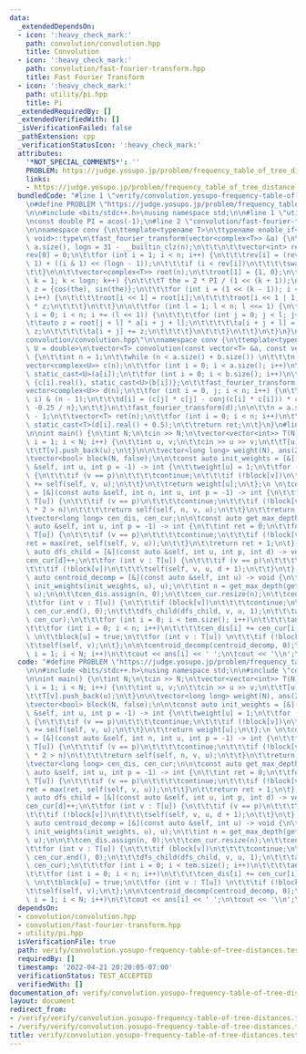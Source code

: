 ```yaml
---
data:
  _extendedDependsOn:
  - icon: ':heavy_check_mark:'
    path: convolution/convolution.hpp
    title: Convolution
  - icon: ':heavy_check_mark:'
    path: convolution/fast-fourier-transform.hpp
    title: Fast Fourier Transform
  - icon: ':heavy_check_mark:'
    path: utility/pi.hpp
    title: Pi
  _extendedRequiredBy: []
  _extendedVerifiedWith: []
  _isVerificationFailed: false
  _pathExtension: cpp
  _verificationStatusIcon: ':heavy_check_mark:'
  attributes:
    '*NOT_SPECIAL_COMMENTS*': ''
    PROBLEM: https://judge.yosupo.jp/problem/frequency_table_of_tree_distance
    links:
    - https://judge.yosupo.jp/problem/frequency_table_of_tree_distance
  bundledCode: "#line 1 \"verify/convolution.yosupo-frequency-table-of-tree-distances.test.cpp\"\
    \n#define PROBLEM \"https://judge.yosupo.jp/problem/frequency_table_of_tree_distance\"\
    \n\n#include <bits/stdc++.h>\nusing namespace std;\n\n#line 1 \"utility/pi.hpp\"\
    \nconst double PI = acos(-1);\n#line 2 \"convolution/fast-fourier-transform.hpp\"\
    \n\nnamespace conv {\n\ttemplate<typename T>\n\ttypename enable_if<is_floating_point<T>::value,\
    \ void>::type\n\tfast_fourier_transform(vector<complex<T>> &a) {\n\t\tint n =\
    \ a.size(), logn = 31 - __builtin_clz(n);\n\t\t\n\t\tvector<int> rev(n);\n\t\t\
    rev[0] = 0;\n\t\tfor (int i = 1; i < n; i++) {\n\t\t\trev[i] = (rev[i >> 1] >>\
    \ 1) + ((i & 1) << (logn - 1));\n\t\t\tif (i < rev[i])\n\t\t\t\tswap(a[i], a[rev[i]]);\n\
    \t\t}\n\n\t\tvector<complex<T>> root(n);\n\t\troot[1] = {1, 0};\n\t\tfor (int\
    \ k = 1; k < logn; k++) {\n\t\t\tT the = 2 * PI / (1 << (k + 1));\n\t\t\tcomplex<T>\
    \ z = {cos(the), sin(the)};\n\t\t\tfor (int i = (1 << (k - 1)); i < (1 << k);\
    \ i++) {\n\t\t\t\troot[i << 1] = root[i];\n\t\t\t\troot[i << 1 | 1] = root[i]\
    \ * z;\n\t\t\t}\n\t\t}\n\n\t\tfor (int l = 1; l < n; l <<= 1) {\n\t\t\tfor (int\
    \ i = 0; i < n; i += (l << 1)) {\n\t\t\t\tfor (int j = 0; j < l; j++) {\n\t\t\t\
    \t\tauto z = root[j + l] * a[i + j + l];\n\t\t\t\t\ta[i + j + l] = a[i + j] -\
    \ z;\n\t\t\t\t\ta[i + j] += z;\n\t\t\t\t}\n\t\t\t}\n\t\t}\n\t}\n}\n#line 2 \"\
    convolution/convolution.hpp\"\n\nnamespace conv {\n\ttemplate<typename T, typename\
    \ U = double>\n\tvector<T> convolution(const vector<T> &a, const vector<T> &b)\
    \ {\n\t\tint n = 1;\n\t\twhile (n < a.size() + b.size()) \n\t\t\tn <<= 1;\n\t\t\
    vector<complex<U>> c(n);\n\t\tfor (int i = 0; i < a.size(); i++)\n\t\t\tc[i] =\
    \ static_cast<U>(a[i]);\n\t\tfor (int i = 0; i < b.size(); i++)\n\t\t\tc[i] =\
    \ {c[i].real(), static_cast<U>(b[i])};\n\t\tfast_fourier_transform(c);\n\n\t\t\
    vector<complex<U>> d(n);\n\t\tfor (int i = 0, j; i < n; i++) {\n\t\t\tj = (n -\
    \ i) & (n - 1);\n\t\t\td[i] = (c[j] * c[j] - conj(c[i] * c[i])) * complex<U>{0,\
    \ -0.25 / n};\n\t\t}\n\t\tfast_fourier_transform(d);\n\n\t\tn = a.size() + b.size()\
    \ - 1;\n\t\tvector<T> ret(n);\n\t\tfor (int i = 0; i < n; i++)\n\t\t\tret[i] =\
    \ static_cast<T>(d[i].real() + 0.5);\n\t\treturn ret;\n\t}\n}\n#line 7 \"verify/convolution.yosupo-frequency-table-of-tree-distances.test.cpp\"\
    \n\nint main() {\n\tint N;\n\tcin >> N;\n\tvector<vector<int>> T(N);\n\tfor (int\
    \ i = 1; i < N; i++) {\n\t\tint u, v;\n\t\tcin >> u >> v;\n\t\tT[u].push_back(v);\n\
    \t\tT[v].push_back(u);\n\t}\n\n\tvector<long long> weight(N), ans(2 * N, 0);\n\
    \tvector<bool> block(N, false);\n\n\tconst auto init_weights = [&](const auto\
    \ &self, int u, int p = -1) -> int {\n\t\tweight[u] = 1;\n\t\tfor (int v : T[u])\
    \ {\n\t\t\tif (v == p)\n\t\t\t\tcontinue;\n\t\t\tif (!block[v])\n\t\t\t\tweight[u]\
    \ += self(self, v, u);\n\t\t}\n\t\treturn weight[u];\n\t};\n \n\tconst auto find_centroid\
    \ = [&](const auto &self, int n, int u, int p = -1) -> int {\n\t\tfor (int v :\
    \ T[u]) {\n\t\t\tif (v == p)\n\t\t\t\tcontinue;\n\t\t\tif (!block[v] && weight[v]\
    \ * 2 > n)\n\t\t\t\treturn self(self, n, v, u);\n\t\t}\n\t\treturn u;\n\t};\n\n\
    \tvector<long long> cen_dis, cen_cur;\n\n\tconst auto get_max_depth = [&](const\
    \ auto &self, int u, int p = -1) -> int {\n\t\tint ret = 0;\n\t\tfor (int v :\
    \ T[u]) {\n\t\t\tif (v == p)\n\t\t\t\tcontinue;\n\t\t\tif (!block[v])\n\t\t\t\t\
    ret = max(ret, self(self, v, u));\n\t\t}\n\t\treturn ret + 1;\n\t};\n\n\tconst\
    \ auto dfs_child = [&](const auto &self, int u, int p, int d) -> void {\n\t\t\
    cen_cur[d]++;\n\t\tfor (int v : T[u]) {\n\t\t\tif (v == p)\n\t\t\t\tcontinue;\n\
    \t\t\tif (!block[v])\n\t\t\t\tself(self, v, u, d + 1);\n\t\t}\n\t};\n\n\tconst\
    \ auto centroid_decomp = [&](const auto &self, int u) -> void {\n\t\tu = find_centroid(find_centroid,\
    \ init_weights(init_weights, u), u);\n\t\tint n = get_max_depth(get_max_depth,\
    \ u);\n\n\t\tcen_dis.assign(n, 0);\n\t\tcen_cur.resize(n);\n\t\tcen_dis[0]++;\n\
    \t\tfor (int v : T[u]) {\n\t\t\tif (block[v])\n\t\t\t\tcontinue;\n\t\t\tfill(cen_cur.begin(),\
    \ cen_cur.end(), 0);\n\t\t\tdfs_child(dfs_child, v, u, 1);\n\t\t\tauto tem = conv::convolution(cen_dis,\
    \ cen_cur);\n\t\t\tfor (int i = 0; i < tem.size(); i++)\n\t\t\t\tans[i] += tem[i];\n\
    \t\t\tfor (int i = 0; i < n; i++)\n\t\t\t\tcen_dis[i] += cen_cur[i];\n\t\t}\n\
    \ \n\t\tblock[u] = true;\n\t\tfor (int v : T[u]) \n\t\t\tif (!block[v]) \n\t\t\
    \t\tself(self, v);\n\t};\n\n\tcentroid_decomp(centroid_decomp, 0);\n\n\tfor (int\
    \ i = 1; i < N; i++)\n\t\tcout << ans[i] << ' ';\n\tcout << '\\n';\n}\n\n"
  code: "#define PROBLEM \"https://judge.yosupo.jp/problem/frequency_table_of_tree_distance\"\
    \n\n#include <bits/stdc++.h>\nusing namespace std;\n\n#include \"convolution/convolution.hpp\"\
    \n\nint main() {\n\tint N;\n\tcin >> N;\n\tvector<vector<int>> T(N);\n\tfor (int\
    \ i = 1; i < N; i++) {\n\t\tint u, v;\n\t\tcin >> u >> v;\n\t\tT[u].push_back(v);\n\
    \t\tT[v].push_back(u);\n\t}\n\n\tvector<long long> weight(N), ans(2 * N, 0);\n\
    \tvector<bool> block(N, false);\n\n\tconst auto init_weights = [&](const auto\
    \ &self, int u, int p = -1) -> int {\n\t\tweight[u] = 1;\n\t\tfor (int v : T[u])\
    \ {\n\t\t\tif (v == p)\n\t\t\t\tcontinue;\n\t\t\tif (!block[v])\n\t\t\t\tweight[u]\
    \ += self(self, v, u);\n\t\t}\n\t\treturn weight[u];\n\t};\n \n\tconst auto find_centroid\
    \ = [&](const auto &self, int n, int u, int p = -1) -> int {\n\t\tfor (int v :\
    \ T[u]) {\n\t\t\tif (v == p)\n\t\t\t\tcontinue;\n\t\t\tif (!block[v] && weight[v]\
    \ * 2 > n)\n\t\t\t\treturn self(self, n, v, u);\n\t\t}\n\t\treturn u;\n\t};\n\n\
    \tvector<long long> cen_dis, cen_cur;\n\n\tconst auto get_max_depth = [&](const\
    \ auto &self, int u, int p = -1) -> int {\n\t\tint ret = 0;\n\t\tfor (int v :\
    \ T[u]) {\n\t\t\tif (v == p)\n\t\t\t\tcontinue;\n\t\t\tif (!block[v])\n\t\t\t\t\
    ret = max(ret, self(self, v, u));\n\t\t}\n\t\treturn ret + 1;\n\t};\n\n\tconst\
    \ auto dfs_child = [&](const auto &self, int u, int p, int d) -> void {\n\t\t\
    cen_cur[d]++;\n\t\tfor (int v : T[u]) {\n\t\t\tif (v == p)\n\t\t\t\tcontinue;\n\
    \t\t\tif (!block[v])\n\t\t\t\tself(self, v, u, d + 1);\n\t\t}\n\t};\n\n\tconst\
    \ auto centroid_decomp = [&](const auto &self, int u) -> void {\n\t\tu = find_centroid(find_centroid,\
    \ init_weights(init_weights, u), u);\n\t\tint n = get_max_depth(get_max_depth,\
    \ u);\n\n\t\tcen_dis.assign(n, 0);\n\t\tcen_cur.resize(n);\n\t\tcen_dis[0]++;\n\
    \t\tfor (int v : T[u]) {\n\t\t\tif (block[v])\n\t\t\t\tcontinue;\n\t\t\tfill(cen_cur.begin(),\
    \ cen_cur.end(), 0);\n\t\t\tdfs_child(dfs_child, v, u, 1);\n\t\t\tauto tem = conv::convolution(cen_dis,\
    \ cen_cur);\n\t\t\tfor (int i = 0; i < tem.size(); i++)\n\t\t\t\tans[i] += tem[i];\n\
    \t\t\tfor (int i = 0; i < n; i++)\n\t\t\t\tcen_dis[i] += cen_cur[i];\n\t\t}\n\
    \ \n\t\tblock[u] = true;\n\t\tfor (int v : T[u]) \n\t\t\tif (!block[v]) \n\t\t\
    \t\tself(self, v);\n\t};\n\n\tcentroid_decomp(centroid_decomp, 0);\n\n\tfor (int\
    \ i = 1; i < N; i++)\n\t\tcout << ans[i] << ' ';\n\tcout << '\\n';\n}\n\n"
  dependsOn:
  - convolution/convolution.hpp
  - convolution/fast-fourier-transform.hpp
  - utility/pi.hpp
  isVerificationFile: true
  path: verify/convolution.yosupo-frequency-table-of-tree-distances.test.cpp
  requiredBy: []
  timestamp: '2022-04-21 20:20:05-07:00'
  verificationStatus: TEST_ACCEPTED
  verifiedWith: []
documentation_of: verify/convolution.yosupo-frequency-table-of-tree-distances.test.cpp
layout: document
redirect_from:
- /verify/verify/convolution.yosupo-frequency-table-of-tree-distances.test.cpp
- /verify/verify/convolution.yosupo-frequency-table-of-tree-distances.test.cpp.html
title: verify/convolution.yosupo-frequency-table-of-tree-distances.test.cpp
---
```

